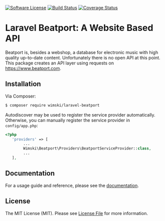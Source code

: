 [![Software License][ico-license]](LICENSE.md)
[![Build Status](https://travis-ci.org/wimski/laravel-beatport.svg?branch=master)](https://travis-ci.org/wimski/laravel-beatport)
[![Coverage Status](https://coveralls.io/repos/github/wimski/laravel-beatport/badge.svg?branch=master)](https://coveralls.io/github/wimski/laravel-beatport?branch=master)

# Laravel Beatport: A Website Based API

Beatport is, besides a webshop, a database for electronic music with high quality up-to-date content. Unfortunately there is no open API at this point. This package creates an API layer using requests on https://www.beatport.com.

## Installation

Via Composer:

``` bash
$ composer require wimski/laravel-beatport
```

Autodiscover may be used to register the service provider automatically.
Otherwise, you can manually register the service provider in `config/app.php`:

```php
<?php
   'providers' => [
        ...
        Wimski\Beatport\Providers\BeatportServiceProvider::class,
        ...
   ],
```

## Documentation

For a usage guide and reference, please see the [documentation](./docs/index.md).

## License

The MIT License (MIT). Please see [License File](LICENSE.md) for more information.

[ico-license]: https://img.shields.io/badge/license-MIT-brightgreen.svg?style=flat
